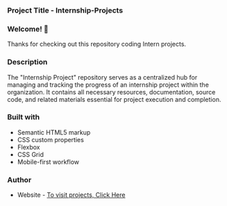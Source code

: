 ### Project Title - Internship-Projects

### Welcome! 👋
Thanks for checking out this repository coding Intern projects.

### Description
The "Internship Project" repository serves as a centralized hub for managing and tracking the progress of an internship project within the organization. It contains all necessary resources, documentation, source code, and related materials essential for project execution and completion.

### Built with
- Semantic HTML5 markup
- CSS custom properties
- Flexbox
- CSS Grid
- Mobile-first workflow

### Author
- Website - [To visit projects, Click Here](https://github.com/Blessed-Samuel)
